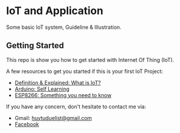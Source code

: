 # IoT and Application

Some basic IoT system, Guideline & Illustration.

## Getting Started

This repo is show you how to get started with Internet Of Thing (IoT).

A few resources to get you started if this is your first IoT Project:

- [Definition & Explained: What is IoT?](https://www.youtube.com/watch?v=6mBO2vqLv38)
- [Arduino: Self Learning](http://arduino.vn/reference/howto)
- [ESP8266: Something you need to know](https://arduinokit.vn/esp8266-la-gi-huong-dan-lap-trinh-esp8266-bang-arduino-ide/)

If you have any concern, don't hesitate to contact me via:
- Gmail: huytuduelist@gmail.com
- [Facebook](facebook.com/pororo1001)
